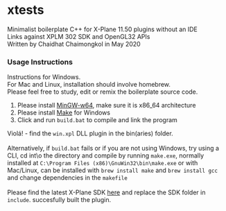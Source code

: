 # xtests
Minimalist boilerplate C++ for X-Plane 11.50 plugins without an IDE\
Links against XPLM 302 SDK and OpenGL32 APIs\
Written by Chaidhat Chaimongkol in May 2020

### Usage Instructions
Instructions for Windows.\
For Mac and Linux, installation should involve homebrew.\
Please feel free to study, edit or remix the boilerplate source code.
1. Please install [MinGW-w64](https://sourceforge.net/projects/mingw-w64/), make sure it is x86_64 architecture
2. Please install [Make](http://gnuwin32.sourceforge.net/downlinks/make.php) for Windows
3. Click and run `build.bat` to compile and link the program

Violá! - find the `win.xpl` DLL plugin in the bin(aries) folder.\
\
Alternatively, if `build.bat` fails or if you are not using Windows, try using a CLI, cd int\o the directory and compile by running `make.exe`, normally installed at `C:\Program Files (x86)\GnuWin32\bin\make.exe` or with Mac/Linux, can be installed with `brew install make` and `brew install gcc` and change dependencies in the `makefile`\
\
Please find the latest X-Plane SDK [here](https://developer.x-plane.com/sdk/plugin-sdk-downloads/) and replace the  SDK  folder in `include`. succesfully built the plugin.
